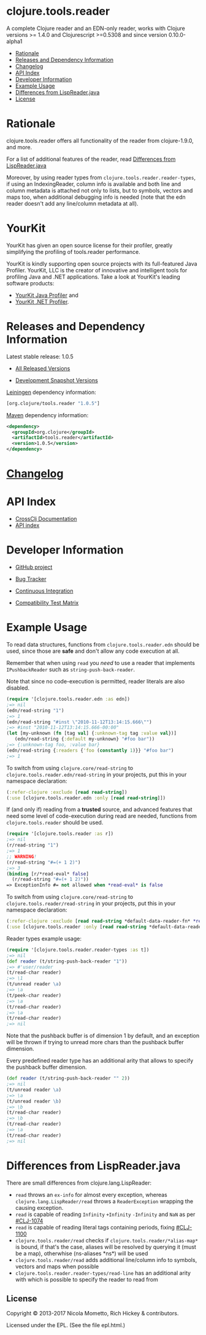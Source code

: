 clojure.tools.reader
========================================

A complete Clojure reader and an EDN-only reader, works with Clojure versions >= 1.4.0 and Clojurescript  >=0.5308 and since version 0.10.0-alpha1

* [Rationale](#rationale)
* [Releases and Dependency Information](#releases-and-dependency-information)
* [Changelog](#changelog)
* [API Index](#api-index)
* [Developer Information](#developer-information)
* [Example Usage](#example-usage)
* [Differences from LispReader.java](#differences-from-lispreaderjava)
* [License](#license)

Rationale
========================================

clojure.tools.reader offers all functionality of the reader from clojure-1.9.0, and more.

For a list of additional features of the reader, read [Differences from LispReader.java](#differences-from-lispreaderjava)

Moreover, by using reader types from `clojure.tools.reader.reader-types`, if using an IndexingReader, column info is available and both line and column metadata is attached not only to lists, but to symbols, vectors and maps too, when additional debugging info is needed (note that the edn reader doesn't add any line/column metadata at all).


YourKit
========================================
YourKit has given an open source license for their profiler, greatly simplifying the profiling of tools.reader performance.

YourKit is kindly supporting open source projects with its full-featured Java Profiler. YourKit, LLC is the creator of innovative and intelligent tools for profiling Java and .NET applications. Take a look at YourKit's leading software products:

* <a href="http://www.yourkit.com/java/profiler/index.jsp">YourKit Java Profiler</a> and
* <a href="http://www.yourkit.com/.net/profiler/index.jsp">YourKit .NET Profiler</a>.

Releases and Dependency Information
========================================

Latest stable release: 1.0.5

* [All Released Versions](http://search.maven.org/#search%7Cgav%7C1%7Cg%3A%22org.clojure%22%20AND%20a%3A%22tools.reader%22)

* [Development Snapshot Versions](https://oss.sonatype.org/index.html#nexus-search;gav%7Eorg.clojure%7Etools.reader%7E%7E%7E)

[Leiningen](https://github.com/technomancy/leiningen) dependency information:

```clojure
[org.clojure/tools.reader "1.0.5"]
```
[Maven](http://maven.apache.org/) dependency information:

```xml
<dependency>
  <groupId>org.clojure</groupId>
  <artifactId>tools.reader</artifactId>
  <version>1.0.5</version>
</dependency>
```

[Changelog](CHANGELOG.md)
========================================

API Index
========================================

* [CrossClj Documentation](http://crossclj.info/doc/org.clojure/tools.reader/lastest/index.html)
* [API index](http://clojure.github.io/tools.reader)

Developer Information
========================================

* [GitHub project](https://github.com/clojure/tools.reader)

* [Bug Tracker](http://dev.clojure.org/jira/browse/TRDR)

* [Continuous Integration](http://build.clojure.org/job/tools.reader/)

* [Compatibility Test Matrix](http://build.clojure.org/job/tools.reader-test-matrix/)

Example Usage
========================================

To read data structures, functions from `clojure.tools.reader.edn` should be used, since those are **safe** and don't allow any code execution at all.

Remember that when using `read` you *need* to use a reader that implements `IPushbackReader` such as `string-push-back-reader`.

Note that since no code-execution is permitted, reader literals are also disabled.

```clojure
(require '[clojure.tools.reader.edn :as edn])
;=> nil
(edn/read-string "1")
;=> 1
(edn/read-string "#inst \"2010-11-12T13:14:15.666\"")
;=> #inst "2010-11-12T13:14:15.666-00:00"
(let [my-unknown (fn [tag val] {:unknown-tag tag :value val})]
   (edn/read-string {:default my-unknown} "#foo bar"))
;=> {:unknown-tag foo, :value bar}
(edn/read-string {:readers {'foo (constantly 1)}} "#foo bar")
;=> 1
```

To switch from using `clojure.core/read-string` to `clojure.tools.reader.edn/read-string` in your projects, put this in your namespace declaration:
```clojure
(:refer-clojure :exclude [read read-string])
(:use [clojure.tools.reader.edn :only [read read-string]])
```

If (and only if) reading from a **trusted** source, and advanced features that need some level of code-execution during read are needed, functions from `clojure.tools.reader` should be used.
```clojure
(require '[clojure.tools.reader :as r])
;=> nil
(r/read-string "1")
;=> 1
;; WARNING!
(r/read-string "#=(+ 1 2)")
;=> 3
(binding [r/*read-eval* false]
  (r/read-string "#=(+ 1 2)"))
=> ExceptionInfo #= not allowed when *read-eval* is false
```

To switch from using `clojure.core/read-string` to `clojure.tools.reader/read-string` in your projects, put this in your namespace declaration:
```clojure
(:refer-clojure :exclude [read read-string *default-data-reader-fn* *read-eval* *data-readers*])
(:use [clojure.tools.reader :only [read read-string *default-data-reader-fn* *read-eval* *data-readers*]])
```

Reader types example usage:

```clojure
(require '[clojure.tools.reader.reader-types :as t])
;=> nil
(def reader (t/string-push-back-reader "1"))
;=> #'user/reader
(t/read-char reader)
;=> \1
(t/unread reader \a)
;=> \a
(t/peek-char reader)
;=> \a
(t/read-char reader)
;=> \a
(t/read-char reader)
;=> nil
```
Note that the pushback buffer is of dimension 1 by default, and an exception will be thrown if trying to
unread more chars than the pushback buffer dimension.

Every predefined reader type has an additional arity that allows to specify the pushback buffer dimension.

```clojure
(def reader (t/string-push-back-reader "" 2))
;=> nil
(t/unread reader \a)
;=> \a
(t/unread reader \b)
;=> \b
(t/read-char reader)
;=> \b
(t/read-char reader)
;=> \a
(t/read-char reader)
;=> nil
```

Differences from LispReader.java
========================================

There are small differences from clojure.lang.LispReader:

* `read` throws an `ex-info` for almost every exception, whereas `clojure.lang.LispReader/read` throws a `ReaderException` wrapping the causing exception.
* `read` is capable of reading `Infinity` `+Infinity` `-Infinity` and `NaN` as per [#CLJ-1074](http://dev.clojure.org/jira/browse/CLJ-1074)
* `read` is capable of reading literal tags containing periods, fixing [#CLJ-1100](http://dev.clojure.org/jira/browse/CLJ-1100)
* `clojure.tools.reader/read` checks if `clojure.tools.reader/*alias-map*` is bound, if that's the case, aliases will be resolved by querying it (must be a map), otherwhise (ns-aliases \*ns\*) will be used
* `clojure.tools.reader/read` adds additional line/column info to symbols, vectors and maps when possible
* `clojure.tools.reader.reader-types/read-line` has an additional arity with which is possible to specify the reader to read from

## License

Copyright © 2013-2017 Nicola Mometto, Rich Hickey & contributors.

Licensed under the EPL. (See the file epl.html.)
